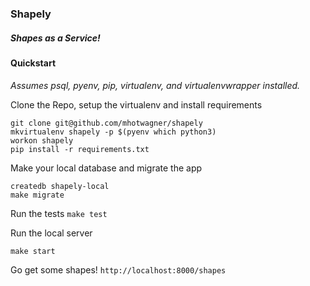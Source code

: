 ### Shapely

##### Shapes as a Service!

#### Quickstart
*Assumes psql, pyenv, pip, virtualenv, and virtualenvwrapper installed.*

Clone the Repo, setup the virtualenv and install requirements
```
git clone git@github.com/mhotwagner/shapely
mkvirtualenv shapely -p $(pyenv which python3)
workon shapely
pip install -r requirements.txt
```

Make your local database and migrate the app
```
createdb shapely-local
make migrate
```

Run the tests
`make test`

Run the local server
```
make start
```

Go get some shapes!
`http://localhost:8000/shapes`
